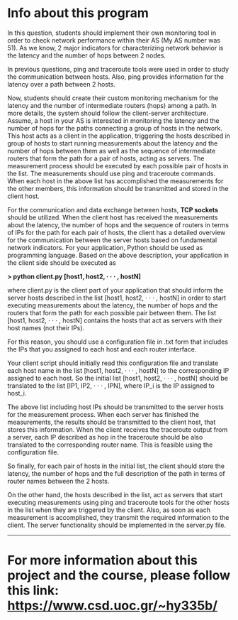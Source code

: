 # Info about this program

In this question, students should implement their own monitoring tool in order to check network
performance within their AS (My AS number was 51). As we know, 2 major indicators for characterizing network 
behavior is the latency and the number of hops between 2 nodes. 

In previous questions, ping and traceroute tools were used in order to study the communication between hosts. Also, ping
provides information for the latency over a path between 2 hosts.

Now, students should create their custom monitoring mechanism for the latency and the number
of intermediate routers (hops) among a path. In more details, the system should follow the 
client-server architecture. Assume, a host in your AS is interested in monitoring the latency and
the number of hops for the paths connecting a group of hosts in the network. This host acts
as a client in the application, triggering the hosts described in group of hosts to start running
measurements about the latency and the number of hops between them as well as the sequence of
intermediate routers that form the path for a pair of hosts, acting as servers. The measurement
process should be executed by each possible pair of hosts in the list. The measurements should
use ping and traceroute commands. When each host in the above list has accomplished the
measurements for the other members, this information should be transmitted and stored in the
client host. 

For the communication and data exchange between hosts, **TCP sockets** should be
utilized. When the client host has received the measurements about the latency, the number of
hops and the sequence of routers in terms of IPs for the path for each pair of hosts, the client
has a detailed overview for the communication between the server hosts based on fundamental
network indicators. For your application, Python should be used as programming language.
Based on the above description, your application in the client side should be executed as

**> python client.py [host1, host2, · · · , hostN]**

where client.py is the client part of your application that should inform the server hosts
described in the list [host1, host2, · · · , hostN] in order to start executing measurements about the
latency, the number of hops and the routers that form the path for each possible pair between
them. The list [host1, host2, · · · , hostN] contains the hosts that act as servers with
their host names (not their IPs). 

For this reason, you should use a configuration file in .txt form that includes the 
IPs that you assigned to each host and each router interface. 

Your client script should initially read this configuration file and translate each host name in the
list [host1, host2, · · · , hostN] to the corresponding IP assigned to each host. So the initial list
[host1, host2, · · · , hostN] should be translated to the list [IP1, IP2, · · · , IPN], where IP_i
is the IP assigned to host_i. 

The above list including host IPs should be transmitted to the server
hosts for the measurement process. When each server has finished the measurements, the results
should be transmitted to the client host, that stores this information. When the client
receives the traceroute output from a server, each IP described as hop in the traceroute should
be also translated to the corresponding router name. This is feasible using the configuration
file. 

So finally, for each pair of hosts in the initial list, the client should store the latency,
the number of hops and the full description of the path in terms of router names
between the 2 hosts. 

On the other hand, the hosts described in the list, act as servers that start
executing measurements using ping and traceroute tools for the other hosts in the list when they
are triggered by the client. Also, as soon as each measurement is accomplished, they transmit
the required information to the client. The server functionality should be implemented in the
server.py file.

---
# For more information about this project and the course, please follow this link: https://www.csd.uoc.gr/~hy335b/
